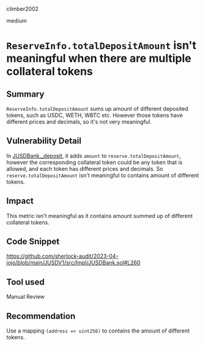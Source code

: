 climber2002

medium

# `ReserveInfo.totalDepositAmount` isn't meaningful when there are multiple collateral tokens

## Summary
`ReserveInfo.totalDepositAmount` sums up  amount of different deposited tokens, such as USDC, WETH, WBTC etc. However those tokens have different prices and decimals, so it's not very meaningful.

## Vulnerability Detail
In [JUSDBank._deposit](https://github.com/sherlock-audit/2023-04-jojo/blob/main/JUSDV1/src/Impl/JUSDBank.sol#L260), it adds `amount` to `reserve.totalDepositAmount`, however the corresponding collateral token could be any token that is allowed, and each token has different prices and decimals. So `reserve.totalDepositAmount` isn't meaningful to contains amount of different tokens.

## Impact
This metric isn't meaningful as it contains amount summed up of different collateral tokens. 

## Code Snippet
https://github.com/sherlock-audit/2023-04-jojo/blob/main/JUSDV1/src/Impl/JUSDBank.sol#L260

## Tool used

Manual Review

## Recommendation
Use a mapping `(address => uint256)` to contains the amount of different tokens.